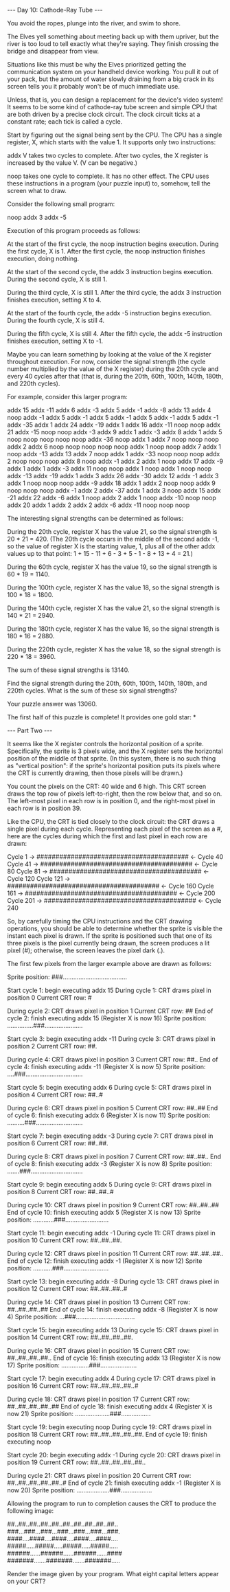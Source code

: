 --- Day 10: Cathode-Ray Tube ---

You avoid the ropes, plunge into the river, and swim to shore.

The Elves yell something about meeting back up with them upriver, 
but the river is too loud to tell exactly what they're saying. 
They finish crossing the bridge and disappear from view.

Situations like this must be why the Elves prioritized 
getting the communication system on your handheld device working. 
You pull it out of your pack, 
but the amount of water slowly draining from a big crack 
in its screen tells you it probably won't be of much immediate use.

Unless, that is, 
you can design a replacement for the device's video system! 
It seems to be some kind of cathode-ray tube screen 
and simple CPU that are both driven by a precise clock circuit. 
The clock circuit ticks at a constant rate; 
each tick is called a cycle.

Start by figuring out the signal being sent by the CPU. 
The CPU has a single register, X, which starts with the value 1. 
It supports only two instructions:

addx V takes two cycles to complete. 
After two cycles, the X register is increased by the value V. 
(V can be negative.)

noop takes one cycle to complete. 
It has no other effect.
The CPU uses these instructions in a program 
(your puzzle input) 
to, somehow, tell the screen what to draw.

Consider the following small program:

noop
addx 3
addx -5

Execution of this program proceeds as follows:

At the start of the first cycle, 
the noop instruction begins execution. 
During the first cycle, X is 1. 
After the first cycle, 
the noop instruction finishes execution, doing nothing.

At the start of the second cycle, 
the addx 3 instruction begins execution. 
During the second cycle, X is still 1.

During the third cycle, X is still 1. 
After the third cycle, 
the addx 3 instruction finishes execution, 
setting X to 4.

At the start of the fourth cycle, 
the addx -5 instruction begins execution. 
During the fourth cycle, X is still 4.

During the fifth cycle, X is still 4. 
After the fifth cycle, 
the addx -5 instruction finishes execution, 
setting X to -1.

Maybe you can learn something 
by looking at the value of the X register throughout execution. 
For now, 
consider the signal strength 
(the cycle number multiplied by the value of the X register) 
during the 20th cycle 
and every 40 cycles after that 
(that is, during the 20th, 60th, 100th, 140th, 180th, and 220th cycles).

For example, consider this larger program:

addx 15
addx -11
addx 6
addx -3
addx 5
addx -1
addx -8
addx 13
addx 4
noop
addx -1
addx 5
addx -1
addx 5
addx -1
addx 5
addx -1
addx 5
addx -1
addx -35
addx 1
addx 24
addx -19
addx 1
addx 16
addx -11
noop
noop
addx 21
addx -15
noop
noop
addx -3
addx 9
addx 1
addx -3
addx 8
addx 1
addx 5
noop
noop
noop
noop
noop
addx -36
noop
addx 1
addx 7
noop
noop
noop
addx 2
addx 6
noop
noop
noop
noop
noop
addx 1
noop
noop
addx 7
addx 1
noop
addx -13
addx 13
addx 7
noop
addx 1
addx -33
noop
noop
noop
addx 2
noop
noop
noop
addx 8
noop
addx -1
addx 2
addx 1
noop
addx 17
addx -9
addx 1
addx 1
addx -3
addx 11
noop
noop
addx 1
noop
addx 1
noop
noop
addx -13
addx -19
addx 1
addx 3
addx 26
addx -30
addx 12
addx -1
addx 3
addx 1
noop
noop
noop
addx -9
addx 18
addx 1
addx 2
noop
noop
addx 9
noop
noop
noop
addx -1
addx 2
addx -37
addx 1
addx 3
noop
addx 15
addx -21
addx 22
addx -6
addx 1
noop
addx 2
addx 1
noop
addx -10
noop
noop
addx 20
addx 1
addx 2
addx 2
addx -6
addx -11
noop
noop
noop

The interesting signal strengths can be determined as follows:

During the 20th cycle, 
register X has the value 21, 
so the signal strength is 20 * 21 = 420.
(The 20th cycle occurs in the middle of the second addx -1, 
so the value of register X is the starting value, 1, 
plus all of the other addx values up to that point: 
1 + 15 - 11 + 6 - 3 + 5 - 1 - 8 + 13 + 4 = 21.)

During the 60th cycle, 
register X has the value 19, 
so the signal strength is 60 * 19 = 1140.

During the 100th cycle, 
register X has the value 18, 
so the signal strength is 100 * 18 = 1800.

During the 140th cycle, 
register X has the value 21, 
so the signal strength is 140 * 21 = 2940.

During the 180th cycle, 
register X has the value 16, 
so the signal strength is 180 * 16 = 2880.

During the 220th cycle, 
register X has the value 18, 
so the signal strength is 220 * 18 = 3960.

The sum of these signal strengths is 13140.


Find the signal strength 
during the 20th, 60th, 100th, 140th, 180th, and 220th cycles. 
What is the sum of these six signal strengths?

Your puzzle answer was 13060.

The first half of this puzzle is complete! It provides one gold star: *


--- Part Two ---

It seems like the X register controls 
the horizontal position of a sprite. 
Specifically, 
the sprite is 3 pixels wide, 
and the X register sets the horizontal position 
of the middle of that sprite. 
(In this system, there is no such thing as "vertical position": 
if the sprite's horizontal position 
puts its pixels where the CRT is currently drawing, 
then those pixels will be drawn.)

You count the pixels on the CRT: 40 wide and 6 high. 
This CRT screen draws the top row of pixels left-to-right, 
then the row below that, and so on. 
The left-most pixel in each row is in position 0, 
and the right-most pixel in each row is in position 39.

Like the CPU, the CRT is tied closely to the clock circuit: 
the CRT draws a single pixel during each cycle. 
Representing each pixel of the screen as a #, 
here are the cycles during which the first and last pixel 
in each row are drawn:

Cycle   1 -> ######################################## <- Cycle  40
Cycle  41 -> ######################################## <- Cycle  80
Cycle  81 -> ######################################## <- Cycle 120
Cycle 121 -> ######################################## <- Cycle 160
Cycle 161 -> ######################################## <- Cycle 200
Cycle 201 -> ######################################## <- Cycle 240

So, 
by carefully timing the CPU instructions 
and the CRT drawing operations, 
you should be able to determine 
whether the sprite is visible the instant each pixel is drawn. 
If the sprite is positioned 
such that one of its three pixels 
is the pixel currently being drawn, 
the screen produces a lit pixel (#); 
otherwise, the screen leaves the pixel dark (.).

The first few pixels from the larger example above 
are drawn as follows:

Sprite position: ###.....................................

Start cycle   1: begin executing addx 15
During cycle  1: CRT draws pixel in position 0
Current CRT row: #

During cycle  2: CRT draws pixel in position 1
Current CRT row: ##
End of cycle  2: finish executing addx 15 (Register X is now 16)
Sprite position: ...............###......................

Start cycle   3: begin executing addx -11
During cycle  3: CRT draws pixel in position 2
Current CRT row: ##.

During cycle  4: CRT draws pixel in position 3
Current CRT row: ##..
End of cycle  4: finish executing addx -11 (Register X is now 5)
Sprite position: ....###.................................

Start cycle   5: begin executing addx 6
During cycle  5: CRT draws pixel in position 4
Current CRT row: ##..#

During cycle  6: CRT draws pixel in position 5
Current CRT row: ##..##
End of cycle  6: finish executing addx 6 (Register X is now 11)
Sprite position: ..........###...........................

Start cycle   7: begin executing addx -3
During cycle  7: CRT draws pixel in position 6
Current CRT row: ##..##.

During cycle  8: CRT draws pixel in position 7
Current CRT row: ##..##..
End of cycle  8: finish executing addx -3 (Register X is now 8)
Sprite position: .......###..............................

Start cycle   9: begin executing addx 5
During cycle  9: CRT draws pixel in position 8
Current CRT row: ##..##..#

During cycle 10: CRT draws pixel in position 9
Current CRT row: ##..##..##
End of cycle 10: finish executing addx 5 (Register X is now 13)
Sprite position: ............###.........................

Start cycle  11: begin executing addx -1
During cycle 11: CRT draws pixel in position 10
Current CRT row: ##..##..##.

During cycle 12: CRT draws pixel in position 11
Current CRT row: ##..##..##..
End of cycle 12: finish executing addx -1 (Register X is now 12)
Sprite position: ...........###..........................

Start cycle  13: begin executing addx -8
During cycle 13: CRT draws pixel in position 12
Current CRT row: ##..##..##..#

During cycle 14: CRT draws pixel in position 13
Current CRT row: ##..##..##..##
End of cycle 14: finish executing addx -8 (Register X is now 4)
Sprite position: ...###..................................

Start cycle  15: begin executing addx 13
During cycle 15: CRT draws pixel in position 14
Current CRT row: ##..##..##..##.

During cycle 16: CRT draws pixel in position 15
Current CRT row: ##..##..##..##..
End of cycle 16: finish executing addx 13 (Register X is now 17)
Sprite position: ................###.....................

Start cycle  17: begin executing addx 4
During cycle 17: CRT draws pixel in position 16
Current CRT row: ##..##..##..##..#

During cycle 18: CRT draws pixel in position 17
Current CRT row: ##..##..##..##..##
End of cycle 18: finish executing addx 4 (Register X is now 21)
Sprite position: ....................###.................

Start cycle  19: begin executing noop
During cycle 19: CRT draws pixel in position 18
Current CRT row: ##..##..##..##..##.
End of cycle 19: finish executing noop

Start cycle  20: begin executing addx -1
During cycle 20: CRT draws pixel in position 19
Current CRT row: ##..##..##..##..##..

During cycle 21: CRT draws pixel in position 20
Current CRT row: ##..##..##..##..##..#
End of cycle 21: finish executing addx -1 (Register X is now 20)
Sprite position: ...................###..................

Allowing the program to run to completion 
causes the CRT to produce the following image:

##..##..##..##..##..##..##..##..##..##..
###...###...###...###...###...###...###.
####....####....####....####....####....
#####.....#####.....#####.....#####.....
######......######......######......####
#######.......#######.......#######.....

Render the image given by your program. 
What eight capital letters appear on your CRT?


